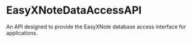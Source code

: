 # EasyXNoteDataAccessAPI
 An API designed to provide the EasyXNote database access interface for applications.
